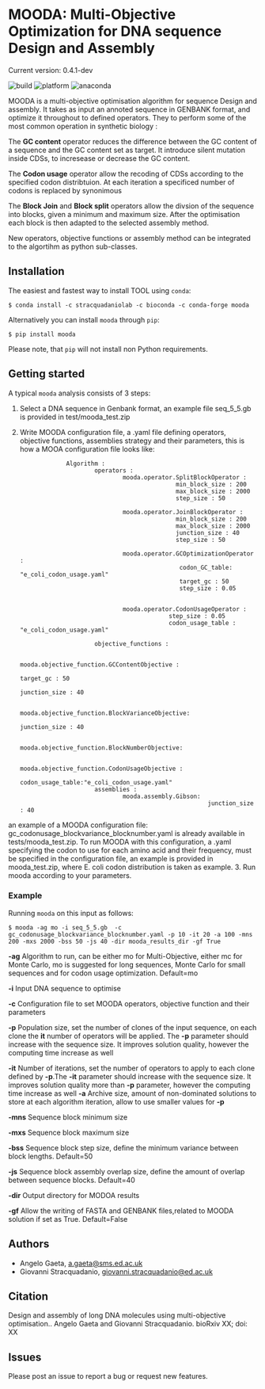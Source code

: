 # MOODA: Multi-Objective Optimization for DNA sequence Design and Assembly

Current version: 0.4.1-dev

![build](https://circleci.com/gh/stracquadaniolab/baghera/tree/master.svg?style=svg)
![platform](https://anaconda.org/stracquadaniolab/baghera/badges/platforms.svg)
![anaconda](https://anaconda.org/stracquadaniolab/baghera/badges/version.svg)

MOODA is a multi-objective optimisation algorithm for sequence Design and assembly. 
It takes as input an annoted sequence in GENBANK format, and optimize it throughout to defined operators. They to perform some of the most common operation in synthetic biology : 

The **GC content** operator reduces the difference between the GC content of a sequence and the GC content set as target. 
It introduce silent mutation inside CDSs, to incresease or decrease the GC content.

The **Codon usage** operator allow the recoding of CDSs according to the specified codon distribtuion. At each iteration a specificed number of codons is replaced by synonimous

The **Block Join** and **Block split** operators allow the divsion of the sequence into blocks, given a minimum and maximum size. After the optimisation each block is then adapted to the selected assembly method.

New operators, objective functions or assembly method can be integrated to the algortihm as python sub-classes.


## Installation

The easiest and fastest way to install TOOL using `conda`:

    $ conda install -c stracquadaniolab -c bioconda -c conda-forge mooda

Alternatively you can install `mooda` through `pip`:

    $ pip install mooda

Please note, that `pip` will not install non Python requirements.

## Getting started

A typical `mooda` analysis consists of 3 steps:

1. Select a DNA sequence in Genbank format, an example file seq_5_5.gb is provided in test/mooda_test.zip
2. Write MOODA configuration file, a .yaml file defining operators, objective functions, assemblies strategy and their parameters, this is how a MOOA configuration file looks like:


                    Algorithm :
                            operators :
                                    mooda.operator.SplitBlockOperator :
                                                   min_block_size : 200
                                                   max_block_size : 2000
                                                   step_size : 50

                                    mooda.operator.JoinBlockOperator :
                                                   min_block_size : 200
                                                   max_block_size : 2000
                                                   junction_size : 40
                                                   step_size : 50

                                    mooda.operator.GCOptimizationOperator :
                                                    codon_GC_table: "e_coli_codon_usage.yaml"
                                                    target_gc : 50
                                                    step_size : 0.05


                                    mooda.operator.CodonUsageOperator :
                                                 step_size : 0.05
                                                 codon_usage_table : "e_coli_codon_usage.yaml"

                            objective_functions :

                                    mooda.objective_function.GCContentObjective :
                                                                        target_gc : 50
                                                                        junction_size : 40
                                          
                                    mooda.objective_function.BlockVarianceObjective:
                                                                        junction_size : 40
                                                                        
                                    mooda.objective_function.BlockNumberObjective:

                                    mooda.objective_function.CodonUsageObjective :
                                                                        codon_usage_table:"e_coli_codon_usage.yaml"
                            assemblies :
                                    mooda.assembly.Gibson:
                                                            junction_size : 40

an example of a MOODA configuration file: gc_codonusage_blockvariance_blocknumber.yaml is already available in tests/mooda_test.zip. To run MOODA with this configuration, a .yaml specifying the codon to use for each amino acid and their frequency, must be specified in the configuration file, an example is provided in mooda_test.zip, where E. coli codon distribution is taken as example.
3. Run mooda according to your parameters.

### Example

Running `mooda` on this input as follows:

    $ mooda -ag mo -i seq_5_5.gb  -c gc_codonusage_blockvariance_blocknumber.yaml -p 10 -it 20 -a 100 -mns 200 -mxs 2000 -bss 50 -js 40 -dir mooda_results_dir -gf True 

**-ag** Algorithm to run, can be either mo for Multi-Objective, either mc for Monte Carlo, mo is suggested for long sequences,
Monte Carlo for small sequences and for codon usage optimization. Default=mo

**-i** Input DNA sequence to optimise

**-c** Configuration file to set MOODA operators, objective function and their parameters

**-p** Population size, set the number of clones of the input sequence, on each clone the **it** number of operators will be applied. The **-p** parameter should increase with the sequence size. It improves solution quality, however the computing time increase as well 

**-it** Number of iterations, set the number of operators to apply to each clone defined by **-p**.The **-it** parameter should increase with the sequence size. It improves solution quality more than **-p** parameter, however the computing time increase as well 
**-a** Archive size, amount of non-dominated solutions to store at each algorithm iteration, allow to use smaller values for **-p**

**-mns** Sequence block minimum size

**-mxs** Sequence block maximum size

**-bss** Sequence block step size, define the minimum variance between block lengths. Default=50

**-js** Sequence block assembly overlap size, define the amount of overlap between sequence blocks. Default=40

**-dir** Output directory for MODOA results

**-gf** Allow the writing of FASTA and GENBANK files,related to MOODA solution if set as True. Default=False

## Authors

- Angelo Gaeta, a.gaeta@sms.ed.ac.uk
- Giovanni Stracquadanio, giovanni.stracquadanio@ed.ac.uk

## Citation

Design and assembly of long DNA molecules using multi-objective optimisation..
Angelo Gaeta and  Giovanni Stracquadanio.
bioRxiv XX; doi: XX

## Issues

Please post an issue to report a bug or request new features.
